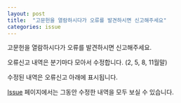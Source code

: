 ```yaml
---
layout: post
title:  "고문헌을 열람하시다가 오류를 발견하시면 신고해주세요"
categories: issue
---
```


고문헌을 열람하시다가 오류를 발견하시면 신고해주세요.

오류신고 내역은 분기마다 모아서 수정합니다. (2, 5, 8, 11월말)

수정된 내역은 오류신고 아래에 표시됩니다.

[Issue](http://kmongoing.github.io/document/) 페이지에서는 그동안 수정한 내역을 모두 보실 수 있습니다.

